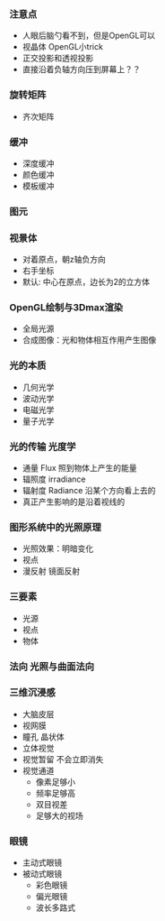 ###  注意点
+  人眼后脑勺看不到，但是OpenGL可以
+  视晶体  OpenGL小trick
+  正交投影和透视投影
+  直接沿着负轴方向压到屏幕上？？

###  旋转矩阵
+  齐次矩阵

### 缓冲
+ 深度缓冲
+ 颜色缓冲
+ 模板缓冲

### 图元

### 视景体
+ 对着原点，朝z轴负方向
+ 右手坐标
+ 默认: 中心在原点，边长为2的立方体

### OpenGL绘制与3Dmax渲染
+ 全局光源
+ 合成图像：光和物体相互作用产生图像

### 光的本质
+ 几何光学
+ 波动光学
+ 电磁光学
+ 量子光学

### 光的传输 光度学
+ 通量 Flux  照到物体上产生的能量
+ 辐照度 irradiance
+ 辐射度 Radiance  沿某个方向看上去的
+ 真正产生影响的是沿着视线的

### 图形系统中的光照原理
+ 光照效果：明暗变化
+ 视点
+ 漫反射 镜面反射

### 三要素
+ 光源
+ 视点
+ 物体

### 法向 光照与曲面法向

### 三维沉浸感
+ 大脑皮层
+ 视网膜
+ 瞳孔 晶状体
+ 立体视觉
+ 视觉暂留  不会立即消失
+ 视觉通道 
    + 像素足够小
    + 频率足够高
    + 双目视差
    + 足够大的视场
   
### 眼镜
+ 主动式眼镜
+ 被动式眼镜
    + 彩色眼镜
    + 偏光眼镜
    + 波长多路式






